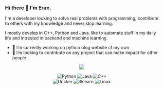 ### Hi there 👋 I'm Eran.

I'm a developer looking to solve real problems with programming, contribute to others with my knowledge and never stop learning.

I mostly develop in C++, Python and Java. like to automate stuff in my daily life and intrested in backend and machine learning.


- 🌱 I’m currently working on python blog website of my own 
- 👯 I’m looking to contribute on any project that can make impact for other people .

<p align="center" >
	<a href="https://github.com/eranns/eranns"> 
    	<img  src="https://github-readme-stats.vercel.app/api?username=eranns&&show_icons=true&count_private=true&theme=solarized-light"/>
  	</a>
</p>


<p align="center">
	<a target="_blank"><img alt="Python" src="https://img.shields.io/badge/python%20-%2314354C.svg?&style=for-the-badge&logo=python&logoColor=white"/></a> 
	<a target="_blank"><img alt="Java" src="https://img.shields.io/badge/java-%23ED8B00.svg?&style=for-the-badge&logo=java"/></a> 
	<a target="_blank"><img alt="C++" src=https://img.shields.io/badge/c++%20-%2300599C.svg?&style=for-the-badge&logo=c%2B%2B&ogoColor=white"/></a> 
	<br>
	<a target="_blank"><img alt="Docker" src="https://img.shields.io/badge/docker%20-%230db7ed.svg?&style=for-the-badge&logo=docker&logoColor=white"/></a>
	<a target="_blank"><img alt="Sklearn" src="https://img.shields.io/badge/Sklearn-%2312100E.svg?logo=scikit-learn&style=for-the-badge"/></a>
	<a target="_blank"><img alt="Linux" src="https://img.shields.io/badge/linux-%2312100E.svg?logo=linux&style=for-the-badge"/></a> 
	
</p>
